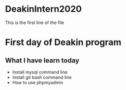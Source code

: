 # DeakinIntern2020
This is the first line of the file


# First day of Deakin program

## What I have learn today

* Install mysql command line
* Install git bash command line
* How to use phpmyadmin
